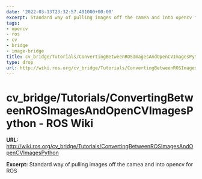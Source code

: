 ```yaml
---
date: '2022-03-13T23:32:57.491000+00:00'
excerpt: Standard way of pulling images off the camea and into opencv for ROS
tags:
- opencv
- ros
- cv
- bridge
- image-bridge
title: cv_bridge/Tutorials/ConvertingBetweenROSImagesAndOpenCVImagesPython - ROS Wiki
type: drop
url: http://wiki.ros.org/cv_bridge/Tutorials/ConvertingBetweenROSImagesAndOpenCVImagesPython
---
```


# cv_bridge/Tutorials/ConvertingBetweenROSImagesAndOpenCVImagesPython - ROS Wiki

**URL:** http://wiki.ros.org/cv_bridge/Tutorials/ConvertingBetweenROSImagesAndOpenCVImagesPython

**Excerpt:** Standard way of pulling images off the camea and into opencv for ROS
